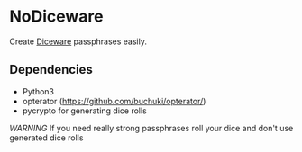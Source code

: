 NoDiceware
==========

Create [Diceware](http://world.std.com/~reinhold/diceware.html) passphrases easily.

Dependencies
------------
- Python3
- opterator (https://github.com/buchuki/opterator/)
- pycrypto for generating dice rolls

*WARNING* If you need really strong passphrases roll your dice and don't use generated dice rolls